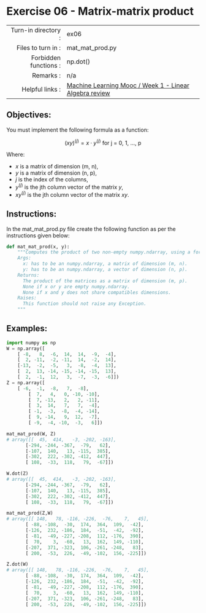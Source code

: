 # Exercise 06 - Matrix-matrix product

|                         |                    |
| -----------------------:| ------------------ |
|   Turn-in directory :   |  ex06              |
|   Files to turn in :    |  mat_mat_prod.py   |
|   Forbidden functions : |  np.dot()          |
|   Remarks :             |  n/a               |
|   Helpful links :       |  [Machine Learning Mooc / Week 1 - Linear Algebra review](https://www.coursera.org/learn/machine-learning/home/week/1) |

## Objectives:

You must implement the following formula as a function:  
  
$$
(xy)^{(j)} =  x \cdot y^{(j)} \text{ for j = 0, 1, ..., p}
$$

Where:  
- $x$ is a matrix of dimension (m, n),
- $y$ is a matrix of dimension (n, p),
- $j$ is the index of the columns,
- $y^{(j)}$ is the jth column vector of the matrix $y$,
- $xy^{(j)}$ is the jth column vector of the matrix $xy$.


## Instructions:

In the mat_mat_prod.py file create the following function as per the instructions given below:
```python
def mat_mat_prod(x, y):
    """Computes the product of two non-empty numpy.ndarray, using a for-loop. The two arrays must have compatible dimensions.
    Args:
      x: has to be an numpy.ndarray, a matrix of dimension (m, n).
      y: has to be an numpy.ndarray, a vector of dimension (n, p).
    Returns:
      The product of the matrices as a matrix of dimension (m, p).
      None if x or y are empty numpy.ndarray.
      None if x and y does not share compatibles dimensions.
    Raises:
      This function should not raise any Exception.
    """
```

## Examples:

```python
import numpy as np
W = np.array([
	[ -8,   8,  -6,  14,  14,  -9,  -4],
	[  2, -11,  -2, -11,  14,  -2,  14],
	[-13,  -2,  -5,   3,  -8,  -4,  13],
	[  2,  13, -14, -15, -14, -15,  13],
	[  2,  -1,  12,   3,  -7,  -3,  -6]])
Z = np.array([
	[ -6,  -1,  -8,   7,  -8],
        [  7,   4,   0, -10, -10],
        [  7, -13,   2,   2, -11],
        [  3,  14,   7,   7,  -4],
        [ -1,  -3,  -8,  -4, -14],
        [  9, -14,   9,  12,  -7],
        [ -9,  -4, -10,  -3,   6]])

mat_mat_prod(W, Z)
# array([[  45,  414,   -3, -202, -163],
       [-294, -244, -367,  -79,   62],
       [-107,  140,   13, -115,  385],
       [-302,  222, -302, -412,  447],
       [ 108,  -33,  118,   79,  -67]])

W.dot(Z)
# array([[  45,  414,   -3, -202, -163],
       [-294, -244, -367,  -79,   62],
       [-107,  140,   13, -115,  385],
       [-302,  222, -302, -412,  447],
       [ 108,  -33,  118,   79,  -67]]) 

mat_mat_prod(Z,W)
# array([[ 148,   78, -116, -226,  -76,    7,   45],
       [ -88, -108,  -30,  174,  364,  109,  -42],
       [-126,  232, -186,  184,  -51,  -42,  -92],
       [ -81,  -49, -227, -208,  112, -176,  390],
       [  70,    3,  -60,   13,  162,  149, -110],
       [-207,  371, -323,  106, -261, -248,   83],
       [ 200,  -53,  226,  -49, -102,  156, -225]])

Z.dot(W)
# array([[ 148,   78, -116, -226,  -76,    7,   45],
       [ -88, -108,  -30,  174,  364,  109,  -42],
       [-126,  232, -186,  184,  -51,  -42,  -92],
       [ -81,  -49, -227, -208,  112, -176,  390],
       [  70,    3,  -60,   13,  162,  149, -110],
       [-207,  371, -323,  106, -261, -248,   83],
       [ 200,  -53,  226,  -49, -102,  156, -225]])
```
